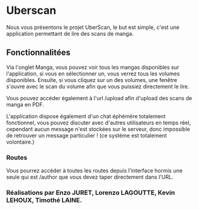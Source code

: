#  Uberscan  
  
Nous vous présentons le projet  UberScan, le but est simple, c'est une application permettant de lire des scans de manga.  
  
##  Fonctionnalitées  
  
Via l'onglet Manga, vous pouvez voir tous les mangas disponibles sur l'application, si vous en sélectionner un, vous verrez tous les volumes disponibles. Ensuite, si vous cliquez sur un des volumes, une fenêtre s'ouvre avec le scan du volume afin que vous puissiez directement le lire.  
  
Vous pouvez accéder également à l'url /upload  afin d'upload  des scans de manga en PDF.  
  
L'application dispose également d'un chat éphémère totalement fonctionnel, vous pouvez discuter avec d'autres utilisateurs en temps réel, cependant aucun message n'est stockées sur le serveur, donc impossible de retrouver un message particulier ! (ce système est totalement volontaire.)  
  
###  Routes  
  
Vous pourrez accéder à toutes les routes depuis l'interface hormis une seule qui  est /author  que vous devez taper directement dans l'URL.

### Réalisations par Enzo JURET, Lorenzo LAGOUTTE, Kevin LEHOUX, Timothé LAINE.
